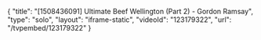 {
    "title": "[1508436091] Ultimate Beef Wellington (Part 2) - Gordon Ramsay",
    "type": "solo",
    "layout": "iframe-static",
    "videoId": "123179322",
    "url": "\/tvpembed\/123179322"
}